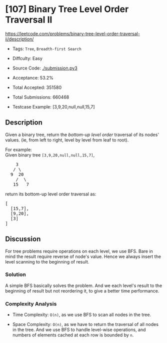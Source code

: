 # [107] Binary Tree Level Order Traversal II

<https://leetcode.com/problems/binary-tree-level-order-traversal-ii/description/>

- Tags: `Tree`, `Breadth-first Search`

- Diffculty: Easy

- Source Code: [./submission.py3](./submission.py3)

- Acceptance: 53.2%

- Total Accepted: 351580

- Total Submissions: 660468

- Testcase Example: [3,9,20,null,null,15,7]

## Description

<p>Given a binary tree, return the <i>bottom-up level order</i> traversal of its nodes' values. (ie, from left to right, level by level from leaf to root).</p>

<p>
For example:<br />
Given binary tree <code>[3,9,20,null,null,15,7]</code>,<br />
<pre>
    3
   / \
  9  20
    /  \
   15   7
</pre>
</p>
<p>
return its bottom-up level order traversal as:<br />
<pre>
[
  [15,7],
  [9,20],
  [3]
]
</pre>
</p>

## Discussion

For tree problems require operations on each level, we use BFS.
Bare in mind the result require reverse of node's value. Hence we always
insert the level scanning to the beginning of result.

### Solution

A simple BFS basically solves the problem. And we each level's result to the
beginning of result but not reordering it, to give a better time performance.

### Complexity Analysis

- Time Complexity: `O(n)`, as we use BFS to scan all nodes in the tree.

- Space Complexity: `O(n)`, as we have to return the traversal of all nodes
  in the tree. And we use BFS to handle level-wise operations,
  and numbers of elements cached at each row is bounded by `n`.

